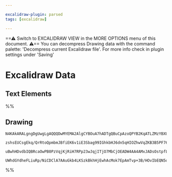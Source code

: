```yaml
---

excalidraw-plugin: parsed
tags: [excalidraw]

---
```

==⚠  Switch to EXCALIDRAW VIEW in the MORE OPTIONS menu of this document. ⚠== You can decompress Drawing data with the command palette: 'Decompress current Excalidraw file'. For more info check in plugin settings under 'Saving'


# Excalidraw Data

## Text Elements
%%
## Drawing
```compressed-json
N4KAkARALgngDgUwgLgAQQQDwMYEMA2AlgCYBOuA7hADTgQBuCpAzoQPYB2KqATLZMzYBXUtiRoIACyhQ4zZAHoFAc0JRJQgEYA6bGwC2CgF7N6hbEcK4OCtptbErHALRY8RMpWdx8Q1TdIEfARcZgRmBShcZQUebQBGeISaOiCEfQQOKGZuAG0AXX4IXDg4AGUoqHFUUDBIdXTqiGJcUgBrFLqGQgQKACFcbDblUmEOYgBhNnw2Um4IAGIAMxXV

zshsEUCsgEkq/QrRtoQpmbmJBfiEK6v1iE3Sbag99IGhkbHJ6dn5qHIOZhwVqZKB3B5PF76ABihHw+AqMGC80EHjBWxBkMObGOAHUSOpuHxwBt0bt9ljjgikRIUSQ0Y8MfsAErCZSSDjhHJoeL8EkMsnpADyQOwahg3HiAAZJbz7qTnvsoZwoFDcPpYeK0ABWWXgxnpJVZMqEIzVHgy4ly/kK9IAFSwUAAgkRlFwJMElqDdfLMVFSE7HmwKJIQsR

uBwhHDvdbIQBRcaOwPB0PzVqjKjRiH7RPp23wJqjITjO7MbCjOEADW4AA4AMxJADsOstpfL+AAmtwACxN7RNhvV+I8ZtdIxsAzcWpdegEITVeLEgC+mf1+hZReIHOYXPQheLspGJGNpsJFq6h+IFQQcG4I8gF4AsmxiAh47hNMEw2glgQwgfSCQpw/GgU6QH00xfruyiaLgAAUPDxA21C8IhyEIUhqCStoWoAJTrJATIIMokatPMpDQXBPC1jKvD

UWhdGYdheFLiuRp/NiCDClA7AAuGkb4LKSzkBkhHjEwhAcMok7EpAmTvp+3B/HOvIbEQN5oEpCAqRAHBqtUmnacIUBEByimkHOLGWnYABWCDYNkZS6XAT4vm+H4IJBP74H+lqDNxjC2uO+DSXU9T5siaT2Tx+FyswUAGHmiB8VGMkQDMQwedwXk+aFEBCQYZSRdxnBZb+WmpfgoROlFAVBcl+BLuAy50EssLhJOi4gIuQA==
```
%%